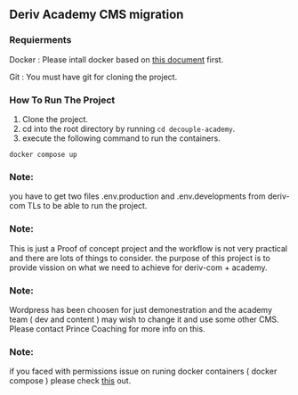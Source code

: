 ## Deriv Academy CMS migration

### Requierments

Docker : Please intall docker based on [this document](https://docs.docker.com/engine/install/) first.

Git : You must have git for cloning the project.

### How To Run The Project

1. Clone the project.
2. cd into the root directory by running `cd decouple-academy`.
3. execute the following command to run the containers.

`docker compose up`

### Note:

you have to get two files .env.production and .env.developments from deriv-com TLs to be able to run the project.

### Note:

This is just a Proof of concept project and the workflow is not very practical and there are lots of things to consider. the purpose of this project is to provide vission on what we need to achieve for deriv-com + academy.

### Note:

Wordpress has been choosen for just demonestration and the academy team ( dev and content ) may wish to change it and use some other CMS. Please contact Prince Coaching for more info on this.

### Note:

if you faced with permissions issue on runing docker containers ( docker compose ) please check [this](https://stackoverflow.com/questions/48957195/how-to-fix-docker-got-permission-denied-issue) out.
